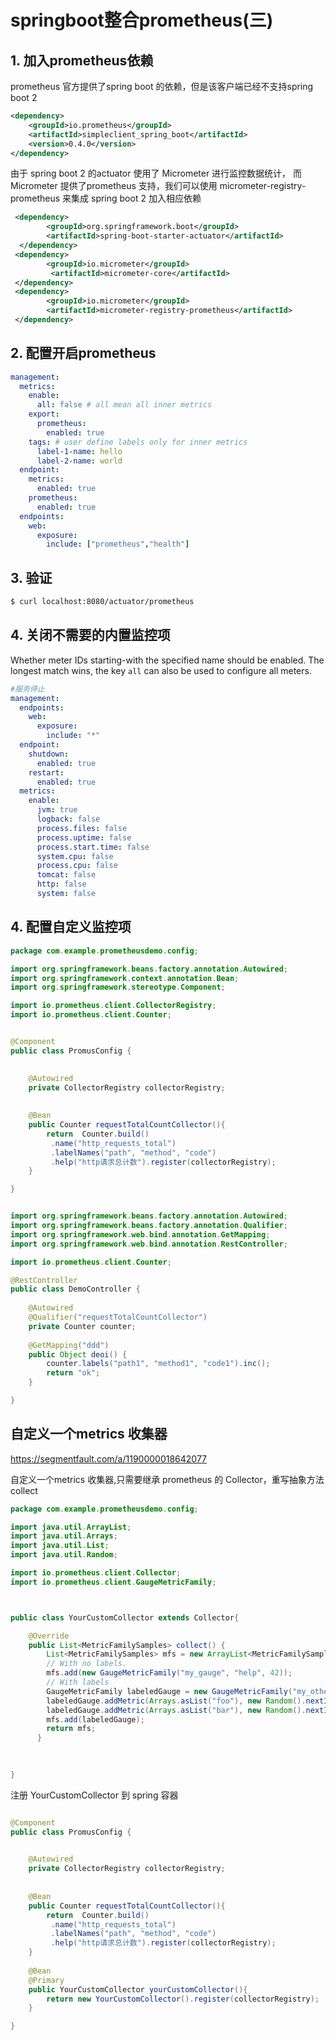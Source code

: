 # springboot整合prometheus(三)

## 1. 加入prometheus依赖

prometheus 官方提供了spring boot 的依赖，但是该客户端已经不支持spring boot 2

```xml
<dependency>
    <groupId>io.prometheus</groupId>
    <artifactId>simpleclient_spring_boot</artifactId>
    <version>0.4.0</version>
</dependency>
```

由于 spring boot 2 的actuator 使用了 Micrometer 进行监控数据统计，
而Micrometer 提供了prometheus 支持，我们可以使用 micrometer-registry-prometheus 来集成 spring boot 2
加入相应依赖

```xml
 <dependency>
        <groupId>org.springframework.boot</groupId>
        <artifactId>spring-boot-starter-actuator</artifactId>
  </dependency>
 <dependency>
        <groupId>io.micrometer</groupId>
         <artifactId>micrometer-core</artifactId>
 </dependency>
 <dependency>
        <groupId>io.micrometer</groupId>
        <artifactId>micrometer-registry-prometheus</artifactId>
 </dependency>
```

## 2. 配置开启prometheus

```yaml
management:
  metrics:
    enable:
      all: false # all mean all inner metrics 
    export:
      prometheus:
        enabled: true
    tags: # user define labels only for inner metrics
      label-1-name: hello
      label-2-name: world
  endpoint:
    metrics:
      enabled: true
    prometheus:
      enabled: true
  endpoints:
    web:
      exposure:
        include: ["prometheus","health"]
```
## 3. 验证

```sh
$ curl localhost:8080/actuator/prometheus
```

## 4. 关闭不需要的内置监控项

Whether meter IDs starting-with the specified name should be enabled. The longest match wins, the key `all` can also be used to configure all meters.

```yaml
#服务停止
management:
  endpoints:
    web:
      exposure:
        include: "*"
  endpoint:
    shutdown:
      enabled: true
    restart:
      enabled: true
  metrics:
    enable:
      jvm: true
      logback: false
      process.files: false
      process.uptime: false
      process.start.time: false
      system.cpu: false
      process.cpu: false
      tomcat: false
      http: false
      system: false
```


## 4. 配置自定义监控项


```java
package com.example.prometheusdemo.config;

import org.springframework.beans.factory.annotation.Autowired;
import org.springframework.context.annotation.Bean;
import org.springframework.stereotype.Component;

import io.prometheus.client.CollectorRegistry;
import io.prometheus.client.Counter;


@Component
public class PromusConfig {
	

	@Autowired
	private CollectorRegistry collectorRegistry;
	
	
	@Bean
    public Counter requestTotalCountCollector(){
        return  Counter.build()
         .name("http_requests_total")
         .labelNames("path", "method", "code")
         .help("http请求总计数").register(collectorRegistry);
    }

}

```


```java

import org.springframework.beans.factory.annotation.Autowired;
import org.springframework.beans.factory.annotation.Qualifier;
import org.springframework.web.bind.annotation.GetMapping;
import org.springframework.web.bind.annotation.RestController;

import io.prometheus.client.Counter;

@RestController
public class DemoController {
	
	@Autowired
    @Qualifier("requestTotalCountCollector")
	private Counter counter;
	
	@GetMapping("ddd")
	public Object deoi() {
		counter.labels("path1", "method1", "code1").inc();
		return "ok";
	}

}

```

## 自定义一个metrics 收集器

https://segmentfault.com/a/1190000018642077

自定义一个metrics 收集器,只需要继承 prometheus 的 Collector，重写抽象方法collect

```java
package com.example.prometheusdemo.config;

import java.util.ArrayList;
import java.util.Arrays;
import java.util.List;
import java.util.Random;

import io.prometheus.client.Collector;
import io.prometheus.client.GaugeMetricFamily;



public class YourCustomCollector extends Collector{

	@Override
	public List<MetricFamilySamples> collect() {
	    List<MetricFamilySamples> mfs = new ArrayList<MetricFamilySamples>();
	    // With no labels.
	    mfs.add(new GaugeMetricFamily("my_gauge", "help", 42));
	    // With labels
	    GaugeMetricFamily labeledGauge = new GaugeMetricFamily("my_other_gauge", "help", Arrays.asList("labelname"));
	    labeledGauge.addMetric(Arrays.asList("foo"), new Random().nextInt(5));
	    labeledGauge.addMetric(Arrays.asList("bar"), new Random().nextInt(5));
	    mfs.add(labeledGauge);
	    return mfs;
	  }
	
	

}

```

注册 YourCustomCollector 到 spring 容器

```java

@Component
public class PromusConfig {
	

	@Autowired
	private CollectorRegistry collectorRegistry;
	
	
	@Bean
    public Counter requestTotalCountCollector(){
        return  Counter.build()
         .name("http_requests_total")
         .labelNames("path", "method", "code")
         .help("http请求总计数").register(collectorRegistry);
    }
	
	@Bean
    @Primary
    public YourCustomCollector yourCustomCollector(){
        return new YourCustomCollector().register(collectorRegistry);
    }

}
```











